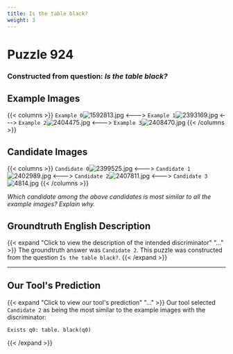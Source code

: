 ```yaml
---
title: Is the table black?
weight: 3
---
```


# Puzzle 924
### Constructed from question: _Is the table black?_


## Example Images
{{< columns >}}
`Example 0`![1592813.jpg](/gqa_images/1592813.jpg)
<--->
`Example 1`![2393169.jpg](/gqa_images/2393169.jpg)
<--->
`Example 2`![2404475.jpg](/gqa_images/2404475.jpg)
<--->
`Example 3`![2408470.jpg](/gqa_images/2408470.jpg)
{{< /columns >}}

## Candidate Images
{{< columns >}}
`Candidate 0`![2399525.jpg](/gqa_images/2399525.jpg)
<--->
`Candidate 1`![2402989.jpg](/gqa_images/2402989.jpg)
<--->
`Candidate 2`![2407811.jpg](/gqa_images/2407811.jpg)
<--->
`Candidate 3`![4814.jpg](/gqa_images/4814.jpg)
{{< /columns >}}

*Which candidate among the above candidates is most similar to all the example images? Explain why.*

## Groundtruth English Description

{{< expand "Click to view the description of the intended discriminator" "..." >}}
The groundtruth answer was `Candidate 2`. This puzzle was constructed from the question `Is the table black?`.
{{< /expand >}}

---

## Our Tool's Prediction

{{< expand "Click to view our tool's prediction" "..." >}}
Our tool selected `Candidate 2` as being the most similar to the example images with the discriminator:
```plaintext
Exists q0: table. black(q0)
```
{{< /expand >}}
